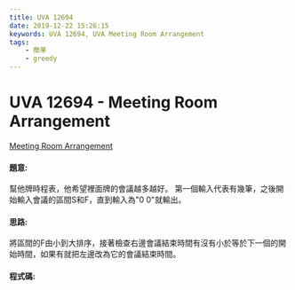 ```yaml
---
title: UVA 12694
date: 2019-12-22 15:26:15
keywords: UVA 12694, UVA Meeting Room Arrangement
tags:
    - 簡單
    - greedy
---
```

# UVA 12694 - Meeting Room Arrangement
[Meeting Room Arrangement](https://onlinejudge.org/external/126/12694.pdf)


#### 題意:
幫他牌時程表，他希望裡面牌的會議越多越好。
第一個輸入代表有幾筆，之後開始輸入會議的區間S和F，直到輸入為"0 0"就輸出。
<!-- more -->
#### 思路:
將區間的F由小到大排序，接著檢查右邊會議結束時間有沒有小於等於下一個的開始時間，如果有就把左邊改為它的會議結束時間。

#### 程式碼:
<script src="https://gist.github.com/Daviswww/76dc64ecd51fcede83e0d4edb89eb876.js"></script>